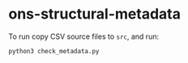 # ons-structural-metadata

To run copy CSV source files to `src`, and run:
```
python3 check_metadata.py
```
